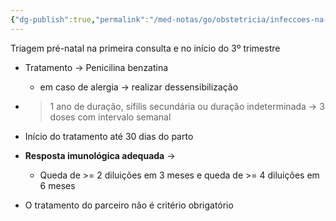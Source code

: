 ```yaml
---
{"dg-publish":true,"permalink":"/med-notas/go/obstetricia/infeccoes-na-gestacao/sifilis-na-gestacao/"}
---
```


Triagem pré-natal na primeira consulta e no início do 3º trimestre
- Tratamento -> Penicilina benzatina
	- em caso de alergia -> realizar dessensibilização
- > 1 ano de duração, sífilis secundária ou duração indeterminada -> 3 doses com intervalo semanal
- Início do tratamento até 30 dias do parto
- **Resposta imunológica adequada** ->
	- Queda de >= 2 diluições em 3 meses e queda de >= 4 diluições em 6 meses

- O tratamento do parceiro não é critério obrigatório 